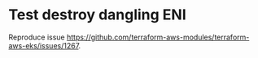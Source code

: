 # Test destroy dangling ENI

Reproduce issue <https://github.com/terraform-aws-modules/terraform-aws-eks/issues/1267>.
